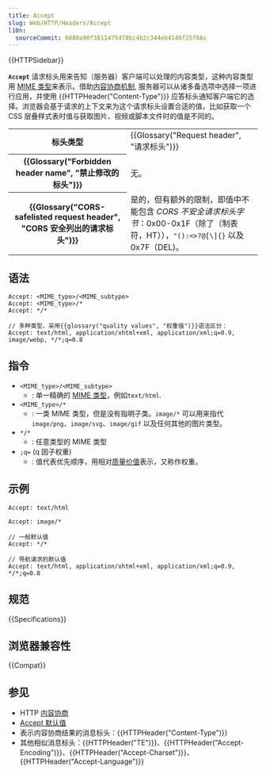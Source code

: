 ```yaml
---
title: Accept
slug: Web/HTTP/Headers/Accept
l10n:
  sourceCommit: 0880a90f3811475d78bc4b2c344eb4146f25f66c
---
```


{{HTTPSidebar}}

**`Accept`** 请求标头用来告知（服务器）客户端可以处理的内容类型，这种内容类型用 [MIME 类型](/zh-CN/docs/Web/HTTP/Basics_of_HTTP/MIME_types)来表示。借助[内容协商机制](/zh-CN/docs/Web/HTTP/Content_negotiation), 服务器可以从诸多备选项中选择一项进行应用，并使用 {{HTTPHeader("Content-Type")}} 应答标头通知客户端它的选择。浏览器会基于请求的上下文来为这个请求标头设置合适的值，比如获取一个 CSS 层叠样式表时值与获取图片、视频或脚本文件时的值是不同的。

<table class="properties">
  <tbody>
    <tr>
      <th scope="row">标头类型</th>
      <td>{{Glossary("Request header", "请求标头")}}</td>
    </tr>
    <tr>
      <th scope="row">{{Glossary("Forbidden header name", "禁止修改的标头")}}</th>
      <td>无。</td>
    </tr>
    <tr>
      <th scope="row">
        {{Glossary("CORS-safelisted request header", "CORS 安全列出的请求标头")}}
      </th>
      <td>
        是的，但有额外的限制，即值中不能包含 <em>CORS 不安全请求标头字节</em>：0x00-0x1F（除了（制表符，HT）），<code>"():&#x3C;>?@[\]{}</code> 以及 0x7F（DEL)。
      </td>
    </tr>
  </tbody>
</table>

## 语法

```http
Accept: <MIME_type>/<MIME_subtype>
Accept: <MIME_type>/*
Accept: */*

// 多种类型，采用{{glossary("quality values", "权重值")}}语法区分：
Accept: text/html, application/xhtml+xml, application/xml;q=0.9, image/webp, */*;q=0.8
```

## 指令

- `<MIME_type>/<MIME_subtype>`
  - : 单一精确的 [MIME 类型](/zh-CN/docs/Web/HTTP/Basics_of_HTTP/MIME_types)，例如`text/html`.
- `<MIME_type>/*`
  - : 一类 MIME 类型，但是没有指明子类。`image/*` 可以用来指代 `image/png`、`image/svg`、`image/gif` 以及任何其他的图片类型。
- `*/*`
  - : 任意类型的 MIME 类型
- `;q=` (q 因子权重)
  - : 值代表优先顺序，用相对[质量价值](/zh-CN/docs/Glossary/Quality_values)表示，又称作权重。

## 示例

```http
Accept: text/html

Accept: image/*

// 一般默认值
Accept: */*

// 导航请求的默认值
Accept: text/html, application/xhtml+xml, application/xml;q=0.9, */*;q=0.8
```

## 规范

{{Specifications}}

## 浏览器兼容性

{{Compat}}

## 参见

- HTTP [内容协商](/zh-CN/docs/Web/HTTP/Content_negotiation)
- [Accept 默认值](/zh-CN/docs/Web/HTTP/Content_negotiation/List_of_default_Accept_values)
- 表示内容协商结果的消息标头：{{HTTPHeader("Content-Type")}}
- 其他相似消息标头：{{HTTPHeader("TE")}}、{{HTTPHeader("Accept-Encoding")}}、{{HTTPHeader("Accept-Charset")}}、{{HTTPHeader("Accept-Language")}}
